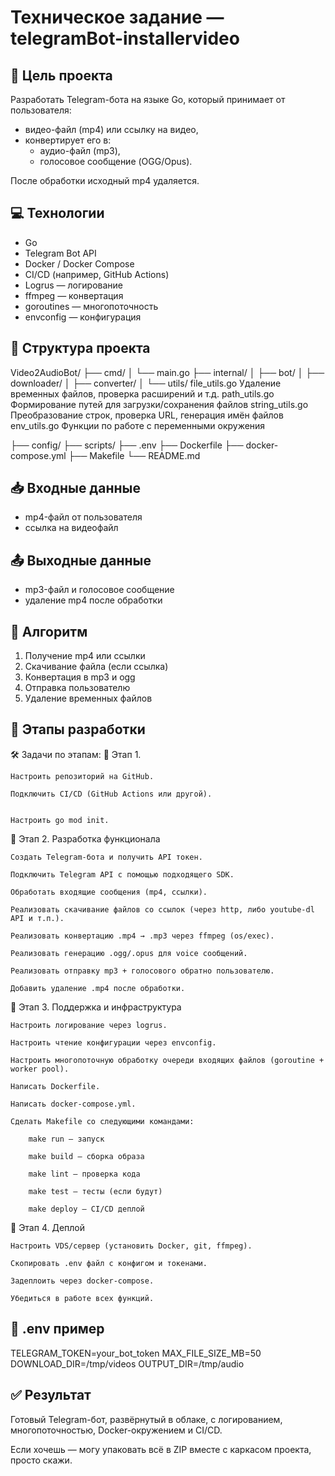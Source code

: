 # Техническое задание — telegramBot-installervideo

## 🎯 Цель проекта
Разработать Telegram-бота на языке Go, который принимает от пользователя:
- видео-файл (mp4) или ссылку на видео,
- конвертирует его в:
  - аудио-файл (mp3),
  - голосовое сообщение (OGG/Opus).

После обработки исходный mp4 удаляется.

## 💻 Технологии
- Go
- Telegram Bot API
- Docker / Docker Compose
- CI/CD (например, GitHub Actions)
- Logrus — логирование
- ffmpeg — конвертация
- goroutines — многопоточность
- envconfig — конфигурация

## 📂 Структура проекта

Video2AudioBot/
├── cmd/
│ └── main.go
├── internal/
│ ├── bot/
│ ├── downloader/
│ ├── converter/
│ └── utils/
file_utils.go	Удаление временных файлов, проверка расширений и т.д.
path_utils.go	Формирование путей для загрузки/сохранения файлов
string_utils.go	Преобразование строк, проверка URL, генерация имён файлов
env_utils.go	Функции по работе с переменными окружения

├── config/
├── scripts/
├── .env
├── Dockerfile
├── docker-compose.yml
├── Makefile
└── README.md


## 📥 Входные данные
- mp4-файл от пользователя
- ссылка на видеофайл

## 📤 Выходные данные
- mp3-файл и голосовое сообщение
- удаление mp4 после обработки

## 🔁 Алгоритм
1. Получение mp4 или ссылки
2. Скачивание файла (если ссылка)
3. Конвертация в mp3 и ogg
4. Отправка пользователю
5. Удаление временных файлов

## 📌 Этапы разработки
🛠 Задачи по этапам:
📌 Этап 1. 

    Настроить репозиторий на GitHub.

    Подключить CI/CD (GitHub Actions или другой).


    Настроить go mod init.

📌 Этап 2. Разработка функционала

    Создать Telegram-бота и получить API токен.

    Подключить Telegram API с помощью подходящего SDK.

    Обработать входящие сообщения (mp4, ссылки).

    Реализовать скачивание файлов со ссылок (через http, либо youtube-dl API и т.п.).

    Реализовать конвертацию .mp4 → .mp3 через ffmpeg (os/exec).

    Реализовать генерацию .ogg/.opus для voice сообщений.

    Реализовать отправку mp3 + голосового обратно пользователю.

    Добавить удаление .mp4 после обработки.

📌 Этап 3. Поддержка и инфраструктура

    Настроить логирование через logrus.

    Настроить чтение конфигурации через envconfig.

    Настроить многопоточную обработку очереди входящих файлов (goroutine + worker pool).

    Написать Dockerfile.

    Написать docker-compose.yml.

    Сделать Makefile со следующими командами:

        make run — запуск

        make build — сборка образа

        make lint — проверка кода

        make test — тесты (если будут)

        make deploy — CI/CD деплой

📌 Этап 4. Деплой

    Настроить VDS/сервер (установить Docker, git, ffmpeg).

    Скопировать .env файл с конфигом и токенами.

    Задеплоить через docker-compose.

    Убедиться в работе всех функций.
## 🧪 .env пример

TELEGRAM_TOKEN=your_bot_token
MAX_FILE_SIZE_MB=50
DOWNLOAD_DIR=/tmp/videos
OUTPUT_DIR=/tmp/audio


## ✅ Результат
Готовый Telegram-бот, развёрнутый в облаке, с логированием, многопоточностью, Docker-окружением и CI/CD.

Если хочешь — могу упаковать всё в ZIP вместе с каркасом проекта, просто скажи. 